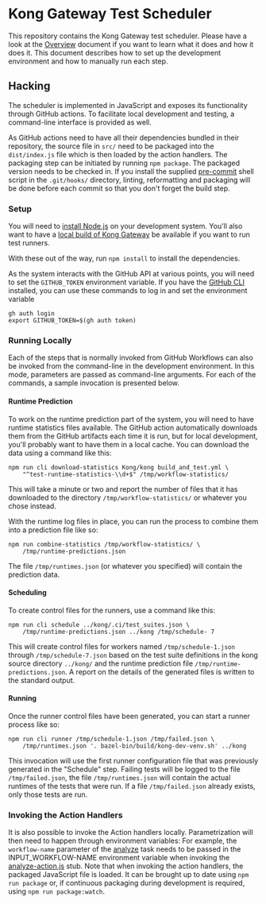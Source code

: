 # Kong Gateway Test Scheduler

This repository contains the Kong Gateway test scheduler.  Please have
a look at the [Overview](./OVERVIEW.md) document if you want to learn
what it does and how it does it.  This document describes how to set
up the development environment and how to manually run each step.

## Hacking

The scheduler is implemented in JavaScript and exposes its
functionality through GitHub actions.  To facilitate local development
and testing, a command-line interface is provided as well.

As GitHub actions need to have all their dependencies bundled in their
repository, the source file in `src/` need to be packaged into the
`dist/index.js` file which is then loaded by the action handlers.  The
packaging step can be initiated by running `npm package`.  The
packaged version needs to be checked in.  If you install the supplied
[pre-commit](./pre-commit) shell script in the `.git/hooks/`
directory, linting, reformatting and packaging will be done before
each commit so that you don't forget the build step.

### Setup

You will need to
[install Node.js](https://nodejs.org/en/download/package-manager) on
your development system.  You'll also want to have a
[local build of Kong Gateway](https://github.com/Kong/kong/blob/master/DEVELOPER.md#build-and-install-from-source)
be available if you want to run test runners.

With these out of the way, run `npm install` to install the
dependencies.

As the system interacts with the GitHub API at various points, you
will need to set the `GITHUB_TOKEN` environment variable.  If you have
the [GitHub CLI](https://cli.github.com/) installed, you can use these
commands to log in and set the environment variable

```shell
gh auth login
export GITHUB_TOKEN=$(gh auth token)
```

### Running Locally

Each of the steps that is normally invoked from GitHub Workflows can
also be invoked from the command-line in the development environment.
In this mode, parameters are passed as command-line arguments.  For
each of the commands, a sample invocation is presented below.

#### Runtime Prediction

To work on the runtime prediction part of the system, you will need to
have runtime statistics files available.  The GitHub action
automatically downloads them from the GitHub artifacts each time it is
run, but for local development, you'll probably want to have them in a
local cache.  You can download the data using a command like this:

```shell
npm run cli download-statistics Kong/kong build_and_test.yml \
    "^test-runtime-statistics-\\d+$" /tmp/workflow-statistics/
```

This will take a minute or two and report the number of files that it
has downloaded to the directory `/tmp/workflow-statistics/` or
whatever you chose instead.

With the runtime log files in place, you can run the process to
combine them into a prediction file like so:

```shell
npm run combine-statistics /tmp/workflow-statistics/ \
    /tmp/runtime-predictions.json
```

The file `/tmp/runtimes.json` (or whatever you specified) will contain
the prediction data.

#### Scheduling

To create control files for the runners, use a command like this:

```shell
npm run cli schedule ../kong/.ci/test_suites.json \
    /tmp/runtime-predictions.json ../kong /tmp/schedule- 7
```

This will create control files for workers named
`/tmp/schedule-1.json` through `/tmp/schedule-7.json` based on the
test suite definitions in the kong source directory `../kong/` and the
runtime prediction file `/tmp/runtime-predictions.json`.  A report on
the details of the generated files is written to the standard output.

#### Running

Once the runner control files have been generated, you can start a
runner process like so:

```shell
npm run cli runner /tmp/schedule-1.json /tmp/failed.json \
    /tmp/runtimes.json '. bazel-bin/build/kong-dev-venv.sh' ../kong
```

This invocation will use the first runner configuration file that was
previously generated in the "Schedule" step.  Failing tests will be
logged to the file `/tmp/failed.json`, the file `/tmp/runtimes.json`
will contain the actual runtimes of the tests that were run.  If a
file `/tmp/failed.json` already exists, only those tests are run.

### Invoking the Action Handlers

It is also possible to invoke the Action handlers locally.
Parametrization will then need to happen through environment
variables: For example, the `workflow-name` parameter of the
[analyze](./analyze/action.yml) task needs to be passed in the
INPUT_WORKFLOW-NAME environment variable when invoking the
[analyze-action.js](./src/analyze-action.js) stub.  Note that when
invoking the action handlers, the packaged JavaScript file is loaded.
It can be brought up to date using `npm run package` or, if continuous
packaging during development is required, using `npm run
package:watch`.
